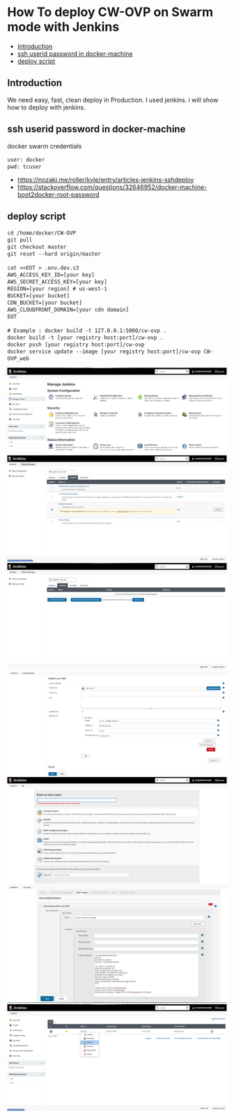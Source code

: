 # How To deploy CW-OVP on Swarm mode with Jenkins
* [Introduction](#Introduction)
* [ssh userid password in docker-machine](#ssh-userid-password-in-docker-machine)
* [deploy script](#deploy-script)

## Introduction
We need easy, fast, clean deploy in Production.
I used jenkins. i will show how to deploy with jenkins.

## ssh userid password in docker-machine
docker swarm credentials
```
user: docker
pwd: tcuser
```
- https://nozaki.me/roller/kyle/entry/articles-jenkins-sshdeploy
- https://stackoverflow.com/questions/32646952/docker-machine-boot2docker-root-password

## deploy script

```
cd /home/docker/CW-OVP
git pull
git checkout master
git reset --hard origin/master

cat <<EOT > .env.dev.s3
AWS_ACCESS_KEY_ID=[your key]
AWS_SECRET_ACCESS_KEY=[your key]
REGION=[your region] # us-west-1
BUCKET=[your bucket]
CDN_BUCKET=[your bucket]
AWS_CLOUDFRONT_DOMAIN=[your cdn domain]
EOT

# Example : docker build -t 127.0.0.1:5000/cw-ovp .
docker build -t [your registry host:port]/cw-ovp . 
docker push [your registry host:port]/cw-ovp
docker service update --image [your registry host:port]/cw-ovp CW-OVP_web
```

![jenkins-1-0.png](/screenshot/jenkins-1-0.png)
![jenkins-1-0.png](/screenshot/jenkins-1-1.png)
![jenkins-1-0.png](/screenshot/jenkins-1-2.png)
![jenkins-1-0.png](/screenshot/jenkins-1-3.png)
![jenkins-1-0.png](/screenshot/jenkins-2-1.png)
![jenkins-1-0.png](/screenshot/jenkins-2-2.png)
![jenkins-1-0.png](/screenshot/jenkins-3.png)